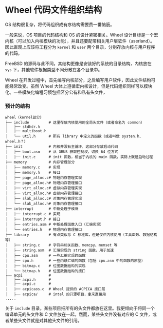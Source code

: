 # Wheel 代码文件组织结构

OS 结构很复杂，将代码组织成有序结构需要费一番脑筋。

一般来说，OS 项目的代码结构和 OS 的设计紧密相关。Wheel 设计目标是一个宏内核（可以加入内核模块的功能），并且还要配带相关用户层软件（userland）。因此直观上应该将工程分为 `kernel` 和 `user` 两个目录，分别存放内核与用户程序的代码。

FreeBSD 的源码与此不同，其结构更像是安装好的系统的目录结构，内核放在 `sys` 下，其他软件根据类型不同分散在各个目录中。

Wheel 在开发过程中，首先编写内核部分，之后编写用户软件，因此文件结构可能经常改变。虽然 Wheel 大体上遵循宏内核设计，但是代码组织同样可以模块化。一些模块化编程习惯包括区分公有和私有头文件，

### 预计的结构

```
wheel（kernel部分）
├── include         # 这里存放内核使用的全局头文件（或者命名为 common）
│   ├── stdhdr.h
│   ├── multiboot.h
│   └── util.h      # 所有 library 中定义的函数（或者叫做 systen.h、wheel.h？）
├── init            # 内核并没有主循环，这部分存放启动代码
│   ├── boot.asm    # 从 GRUB 获取控制权，切换 64 位方式
│   ├── init.c      # init 函数，相当于内核的 main 函数，实际上就是启动过程
├── memory          # 内存管理部分
│   ├── memory.c    # 实现
│   ├── memory.h    # 接口
│   ├── page_alloc.c# 物理内存管理实现
│   ├── page_alloc.h# 物理内存管理接口
│   ├── virt_alloc.c# 虚拟内存管理实现
│   ├── virt_alloc.h# 虚拟内存管理接口
│   ├── slab_alloc.c# 对象内存管理实现
│   └── slab_alloc.h# 对象内存管理接口
├── interrupt       # 中断处理子模块
│   ├── interrupt.c # 实现
│   ├── interrupt.h # 接口
│   ├── entries.asm # 中断处理函数入口（汇编实现）
│   └── entries.h   # 物理内存管理接口
├── library         # 有点类似与 C 标准库，但是仅供内核使用（工具函数、数据结构等）
│   ├── string.c    # 字符串相关函数、memcpy、memset 等
│   ├── string.asm  # 汇编实现的 string 函数，用于加速
│   ├── cpu.asm     # 一些汇编实现的函数
│   ├── cpu.h       # 一些内联汇编的函数（包括 cpu.asm 中的函数的原型）
│   ├── bitmap.c    # 位图数据结构的实现
│   └── bitmap.h    # 位图数据结构的接口
├── acpi            #
│   ├── acpi.h      #
│   ├── acpi.c      #
│   ├── acpicaos.c  # Wheel 提供的 ACPICA 接口层
│   ├── acpica/     # intel 的开源项目，拿来直接用
.....
```

关于 `include` 目录，某些项目把所有的头文件都放在这里。我更倾向于将同一个编译单元的头文件和 C 文件放在一起。然而，某些头文件没有对应的 C 文件，或者某些头文件就是对其他头文件的引用。
